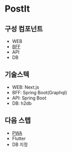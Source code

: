 # PostIt

## 구성 컴포넌트

- WEB
- [BFF](https://atmarkit.itmedia.co.jp/ait/articles/1803/12/news012.html)
- API
- DB

## 기술스텍

- WEB: Next.js
- BFF: Spring Boot(Graphql)
- API: Spring Boot
- DB: h2db

## 다음 스텝

- [PWA](https://www.sbbit.jp/article/cont1/35949)
- Flutter
- DB 지정
